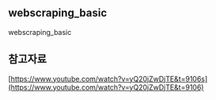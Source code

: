 ## webscraping_basic
webscraping_basic

## 참고자료
[https://www.youtube.com/watch?v=yQ20jZwDjTE&t=9106s](https://www.youtube.com/watch?v=yQ20jZwDjTE&t=9106)
